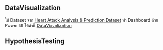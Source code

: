 
## DataVisualization
ใข้ Dataset จาก <a href="https://www.kaggle.com/rashikrahmanpritom/heart-attack-analysis-prediction-dataset">Heart Attack Analysis & Prediction Dataset</a> ทำ Dashboard ด้วย Power BI ได้ดังนี้ <a href="https://github.com/sit-2021-int214/016_Heart-Attack-Analysis-Prediction-Dataset/blob/main/team-assignment/final/DataVisualization.md">DataVisualization</a>
## HypothesisTesting
